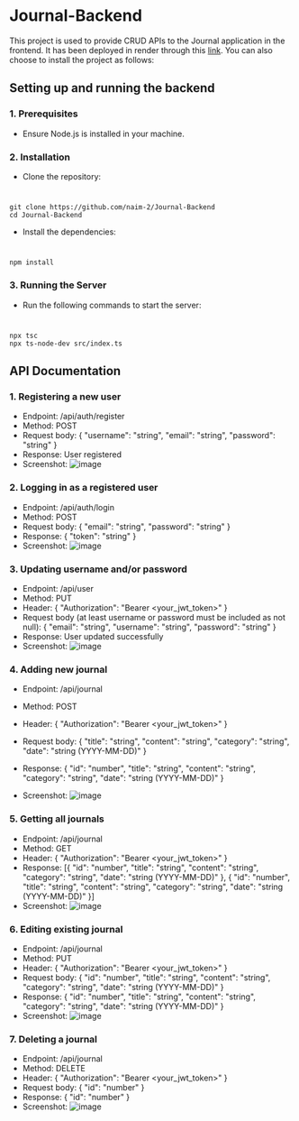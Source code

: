 # Journal-Backend
This project is used to provide CRUD APIs to the Journal application in the frontend. It has been deployed in render through this [link](https://journal-backend-4g3d.onrender.com). You can also choose to install the project as follows:

## Setting up and running the backend
### 1. Prerequisites
* Ensure Node.js is installed in your machine.

### 2. Installation
* Clone the repository:
#     
    git clone https://github.com/naim-2/Journal-Backend
    cd Journal-Backend
* Install the dependencies:
#
    npm install

### 3. Running the Server
* Run the following commands to start the server:
#
    npx tsc
    npx ts-node-dev src/index.ts

## API Documentation
### 1. Registering a new user
* Endpoint: /api/auth/register
* Method: POST
* Request body:
{
  "username": "string",
  "email": "string",
  "password": "string"
}
* Response: User registered
* Screenshot:
![image](https://github.com/naim-2/Journal-Backend/assets/121217709/681466d3-22dc-4737-980a-6a76d7b0bd2a)

### 2. Logging in as a registered user
* Endpoint: /api/auth/login
* Method: POST
* Request body:
{
  "email": "string",
  "password": "string"
}
* Response: {
  "token": "string"
}
* Screenshot:
![image](https://github.com/naim-2/Journal-Backend/assets/121217709/bc6cdb69-0665-4f09-bd6e-1d3aed2d206d)

### 3. Updating username and/or password
* Endpoint: /api/user
* Method: PUT
* Header:
{
  "Authorization": "Bearer <your_jwt_token>"
}
* Request body (at least username or password must be included as not null):
{
  "email": "string",
  "username": "string",
  "password": "string"
}
* Response: User updated successfully
* Screenshot:
![image](https://github.com/naim-2/Journal-Backend/assets/121217709/ac6efe5a-d3fa-42ac-a829-f54bb34ad6b5)

### 4. Adding new journal
* Endpoint: /api/journal
* Method: POST
* Header:
{
  "Authorization": "Bearer <your_jwt_token>"
}
* Request body:
{
  "title": "string",
  "content": "string",
  "category": "string",
  "date": "string (YYYY-MM-DD)"
}
* Response:
{
  "id": "number",
  "title": "string",
  "content": "string",
  "category": "string",
  "date": "string (YYYY-MM-DD)"
}

* Screenshot:
![image](https://github.com/naim-2/Journal-Backend/assets/121217709/37b55440-6d54-4ddf-b754-ea0d13fef0b2)

### 5. Getting all journals
* Endpoint: /api/journal
* Method: GET
* Header:
{
  "Authorization": "Bearer <your_jwt_token>"
}
* Response:
[{
  "id": "number",
  "title": "string",
  "content": "string",
  "category": "string",
  "date": "string (YYYY-MM-DD)"
},
{
  "id": "number",
  "title": "string",
  "content": "string",
  "category": "string",
  "date": "string (YYYY-MM-DD)"
}]
* Screenshot:
![image](https://github.com/naim-2/Journal-Backend/assets/121217709/b6ca23a1-b7c6-42ce-a6e9-7ee4916a430b)

### 6. Editing existing journal
* Endpoint: /api/journal
* Method: PUT
* Header:
{
  "Authorization": "Bearer <your_jwt_token>"
}
* Request body:
{
  "id": "number",
  "title": "string",
  "content": "string",
  "category": "string",
  "date": "string (YYYY-MM-DD)"
}
* Response:
{
  "id": "number",
  "title": "string",
  "content": "string",
  "category": "string",
  "date": "string (YYYY-MM-DD)"
}
* Screenshot:
![image](https://github.com/naim-2/Journal-Backend/assets/121217709/c5407c8c-7e5b-4d20-b964-bac787d36065)

### 7. Deleting a journal
* Endpoint: /api/journal
* Method: DELETE
* Header:
{
  "Authorization": "Bearer <your_jwt_token>"
}
* Request body:
{
  "id": "number"
}
* Response:
{
  "id": "number"
}
* Screenshot:
![image](https://github.com/naim-2/Journal-Backend/assets/121217709/e3d4abcc-1278-4b41-a053-8f55ff1630dd)

